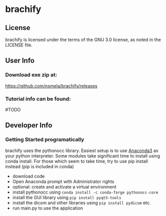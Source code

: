# brachify

## License
brachify is licensed under the terms of the GNU 3.0 license, as noted in the LICENSE file. 

## User Info
### Download exe zip at:
https://github.com/nsmela/brachify/releases

### Tutorial info can be found:
#TODO

## Developer Info
### Getting Started programatically
brachify uses the pythonocc library. Easiest setup is to use [Anaconda3](https://www.anaconda.com/download) as your python interpreter. Some modules take significant time to install using conda install. For those which seem to take time, try to use pip install instead (pip is included in conda)

- download code 
- Open Anaconda prompt with Administrator rights
- optional: create and activate a virtual environment
- install pythonocc using ```conda install -c conda-forge pythonocc-core```
- install the GUI library using ```pip install pyqt5-tools```
- install the dicom and other libraries using ```pip install pydicom``` etc.
- run main.py to use the application
